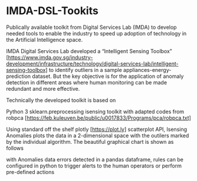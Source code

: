 # IMDA-DSL-Tookits
Publically available toolkit from Digital Services Lab (IMDA) to develop needed tools to enable the industry to speed up adoption of technology in the Artificial Intelligence space.

IMDA Digital Services Lab developed a “Intelligent Sensing Toolbox” [https://www.imda.gov.sg/industry-development/infrastructure/technology/digital-services-lab/intelligent-sensing-toolbox] to identify outliers in a sample appliances-energy-prediction dataset. But the key objective is for the application of anomaly detection in different areas where human monitoring can be made redundant and more effective.  

Technically the developed toolkit is based on

Python 3
sklearn.preprocessing
isensing toolkit with adapted codes from robpca [https://feb.kuleuven.be/public/u0017833/Programs/pca/robpca.txt]

Using standard off the shelf plotly [https://plot.ly] scatterplot API, Isensing Anomalies plots the data in a 2-dimensional space with the outilers marked by the individual algorithm.  The beautiful graphical chart is shown as follows


with  Anomalies data errors detected in a pandas dataframe, rules can be configured in python to trigger alerts to the human operators or perform pre-defined actions


